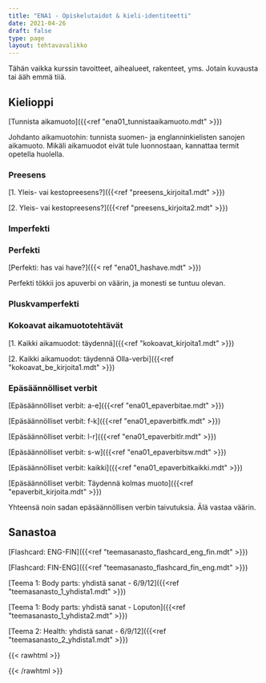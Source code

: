 ```yaml
---
title: "ENA1 - Opiskelutaidot & kieli-identiteetti"
date: 2021-04-26
draft: false
type: page
layout: tehtavavalikko
---
```

Tähän vaikka kurssin tavoitteet, aihealueet, rakenteet, yms. Jotain kuvausta tai ääh emmä tiiä.

## Kielioppi

[Tunnista aikamuoto]({{<ref "ena01_tunnistaaikamuoto.mdt" >}})

Johdanto aikamuotohin: tunnista suomen- ja englanninkielisten sanojen aikamuoto. Mikäli aikamuodot eivät tule luonnostaan, kannattaa termit opetella huolella.

### Preesens

[1. Yleis- vai kestopreesens?]({{<ref "preesens_kirjoita1.mdt" >}})

[2. Yleis- vai kestopreesens?]({{<ref "preesens_kirjoita2.mdt" >}})

### Imperfekti

### Perfekti

[Perfekti: has vai have?]({{< ref "ena01_hashave.mdt" >}})

Perfekti tökkii jos apuverbi on väärin, ja monesti se tuntuu olevan.

### Pluskvamperfekti


### Kokoavat aikamuototehtävät

[1. Kaikki aikamuodot: täydennä]({{<ref "kokoavat_kirjoita1.mdt" >}})

[2. Kaikki aikamuodot: täydennä Olla-verbi]({{<ref "kokoavat_be_kirjoita1.mdt" >}})

### Epäsäännölliset verbit

[Epäsäännölliset verbit: a-e]({{<ref "ena01_epaverbitae.mdt" >}})

[Epäsäännölliset verbit: f-k]({{<ref "ena01_epaverbitfk.mdt" >}})

[Epäsäännölliset verbit: l-r]({{<ref "ena01_epaverbitlr.mdt" >}})

[Epäsäännölliset verbit: s-w]({{<ref "ena01_epaverbitsw.mdt" >}})

[Epäsäännölliset verbit: kaikki]({{<ref "ena01_epaverbitkaikki.mdt" >}})

[Epäsäännölliset verbit: Täydennä kolmas muoto]({{<ref "epaverbit_kirjoita.mdt" >}})

Yhteensä noin sadan epäsäännöllisen verbin taivutuksia. Älä vastaa väärin.


## Sanastoa

[Flashcard: ENG-FIN]({{<ref "teemasanasto_flashcard_eng_fin.mdt" >}})

[Flashcard: FIN-ENG]({{<ref "teemasanasto_flashcard_fin_eng.mdt" >}})

[Teema 1: Body parts: yhdistä sanat - 6/9/12]({{<ref "teemasanasto_1_yhdista1.mdt" >}})

[Teema 1: Body parts: yhdistä sanat - Loputon]({{<ref "teemasanasto_1_yhdista2.mdt" >}})

[Teema 2: Health: yhdistä sanat - 6/9/12]({{<ref "teemasanasto_2_yhdista1.mdt" >}})


{{< rawhtml >}}
<style>
#hello{
    background: url(/img/kansikuvat/kurssivalikot/ena1.jpg)
}

#hello h {
    font-size: 2.5em!important;
}
</style>
{{< /rawhtml >}}
